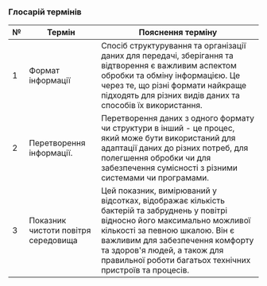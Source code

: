 ### Глосарій термінів
| № | Термін                    	 | Пояснення терміну                                                                                                          	|
|---|-------------------------------|-------------------------------------------------------------------------------------------------------------------------------|
| 1 | Формат інформації         	  | Спосіб структурування та організації даних для передачі, зберігання та відтворення є важливим аспектом обробки та обміну інформацією. Це через те, що різні формати найкраще підходять для різних видів даних та способів їх використання.   |
| 2 | Перетворення інформації.  	  | Перетворення даних з одного формату чи структури в інший - це процес, який може бути використаний для адаптації даних до різних потреб, для полегшення обробки чи для забезпечення сумісності з різними системами чи програмами.    	|
| 3 | Показник чистоти повітря середовища | Цей показник, вимірюваний у відсотках, відображає кількість бактерій та забруднень у повітрі відносно його максимально можливої кількості за певною шкалою. Він є важливим для забезпечення комфорту та здоров'я людей, а також для правильної роботи багатьох технічних пристроїв та процесів. |
